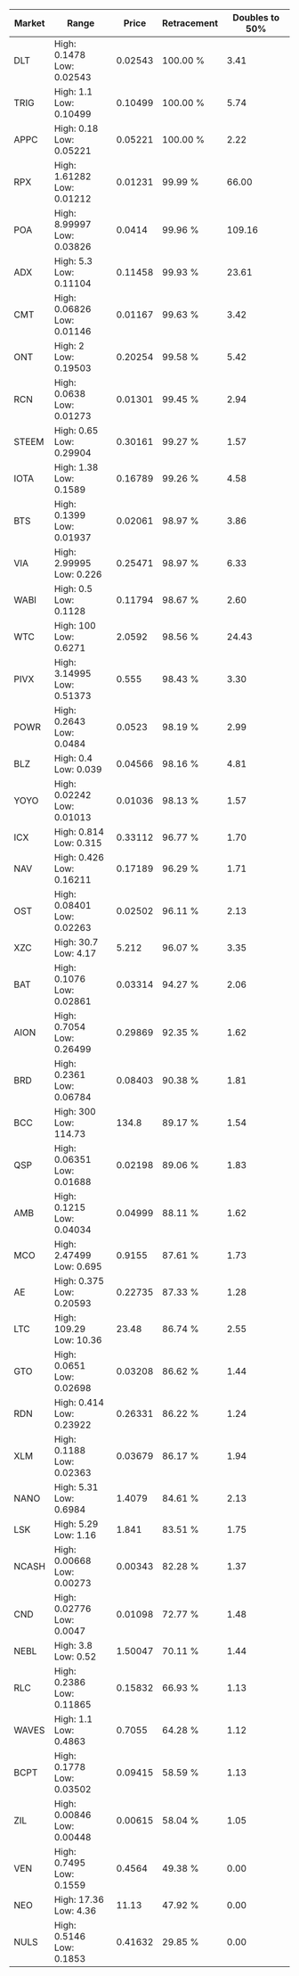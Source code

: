 | Market | Range | Price| Retracement | Doubles to 50% |
| --- | --- | --- | --- | --- |
| DLT | High: 0.1478<br />Low: 0.02543 | 0.02543 | 100.00 % | 3.41 |
| TRIG | High: 1.1<br />Low: 0.10499 | 0.10499 | 100.00 % | 5.74 |
| APPC | High: 0.18<br />Low: 0.05221 | 0.05221 | 100.00 % | 2.22 |
| RPX | High: 1.61282<br />Low: 0.01212 | 0.01231 | 99.99 % | 66.00 |
| POA | High: 8.99997<br />Low: 0.03826 | 0.0414 | 99.96 % | 109.16 |
| ADX | High: 5.3<br />Low: 0.11104 | 0.11458 | 99.93 % | 23.61 |
| CMT | High: 0.06826<br />Low: 0.01146 | 0.01167 | 99.63 % | 3.42 |
| ONT | High: 2<br />Low: 0.19503 | 0.20254 | 99.58 % | 5.42 |
| RCN | High: 0.0638<br />Low: 0.01273 | 0.01301 | 99.45 % | 2.94 |
| STEEM | High: 0.65<br />Low: 0.29904 | 0.30161 | 99.27 % | 1.57 |
| IOTA | High: 1.38<br />Low: 0.1589 | 0.16789 | 99.26 % | 4.58 |
| BTS | High: 0.1399<br />Low: 0.01937 | 0.02061 | 98.97 % | 3.86 |
| VIA | High: 2.99995<br />Low: 0.226 | 0.25471 | 98.97 % | 6.33 |
| WABI | High: 0.5<br />Low: 0.1128 | 0.11794 | 98.67 % | 2.60 |
| WTC | High: 100<br />Low: 0.6271 | 2.0592 | 98.56 % | 24.43 |
| PIVX | High: 3.14995<br />Low: 0.51373 | 0.555 | 98.43 % | 3.30 |
| POWR | High: 0.2643<br />Low: 0.0484 | 0.0523 | 98.19 % | 2.99 |
| BLZ | High: 0.4<br />Low: 0.039 | 0.04566 | 98.16 % | 4.81 |
| YOYO | High: 0.02242<br />Low: 0.01013 | 0.01036 | 98.13 % | 1.57 |
| ICX | High: 0.814<br />Low: 0.315 | 0.33112 | 96.77 % | 1.70 |
| NAV | High: 0.426<br />Low: 0.16211 | 0.17189 | 96.29 % | 1.71 |
| OST | High: 0.08401<br />Low: 0.02263 | 0.02502 | 96.11 % | 2.13 |
| XZC | High: 30.7<br />Low: 4.17 | 5.212 | 96.07 % | 3.35 |
| BAT | High: 0.1076<br />Low: 0.02861 | 0.03314 | 94.27 % | 2.06 |
| AION | High: 0.7054<br />Low: 0.26499 | 0.29869 | 92.35 % | 1.62 |
| BRD | High: 0.2361<br />Low: 0.06784 | 0.08403 | 90.38 % | 1.81 |
| BCC | High: 300<br />Low: 114.73 | 134.8 | 89.17 % | 1.54 |
| QSP | High: 0.06351<br />Low: 0.01688 | 0.02198 | 89.06 % | 1.83 |
| AMB | High: 0.1215<br />Low: 0.04034 | 0.04999 | 88.11 % | 1.62 |
| MCO | High: 2.47499<br />Low: 0.695 | 0.9155 | 87.61 % | 1.73 |
| AE | High: 0.375<br />Low: 0.20593 | 0.22735 | 87.33 % | 1.28 |
| LTC | High: 109.29<br />Low: 10.36 | 23.48 | 86.74 % | 2.55 |
| GTO | High: 0.0651<br />Low: 0.02698 | 0.03208 | 86.62 % | 1.44 |
| RDN | High: 0.414<br />Low: 0.23922 | 0.26331 | 86.22 % | 1.24 |
| XLM | High: 0.1188<br />Low: 0.02363 | 0.03679 | 86.17 % | 1.94 |
| NANO | High: 5.31<br />Low: 0.6984 | 1.4079 | 84.61 % | 2.13 |
| LSK | High: 5.29<br />Low: 1.16 | 1.841 | 83.51 % | 1.75 |
| NCASH | High: 0.00668<br />Low: 0.00273 | 0.00343 | 82.28 % | 1.37 |
| CND | High: 0.02776<br />Low: 0.0047 | 0.01098 | 72.77 % | 1.48 |
| NEBL | High: 3.8<br />Low: 0.52 | 1.50047 | 70.11 % | 1.44 |
| RLC | High: 0.2386<br />Low: 0.11865 | 0.15832 | 66.93 % | 1.13 |
| WAVES | High: 1.1<br />Low: 0.4863 | 0.7055 | 64.28 % | 1.12 |
| BCPT | High: 0.1778<br />Low: 0.03502 | 0.09415 | 58.59 % | 1.13 |
| ZIL | High: 0.00846<br />Low: 0.00448 | 0.00615 | 58.04 % | 1.05 |
| VEN | High: 0.7495<br />Low: 0.1559 | 0.4564 | 49.38 % | 0.00 |
| NEO | High: 17.36<br />Low: 4.36 | 11.13 | 47.92 % | 0.00 |
| NULS | High: 0.5146<br />Low: 0.1853 | 0.41632 | 29.85 % | 0.00 |
